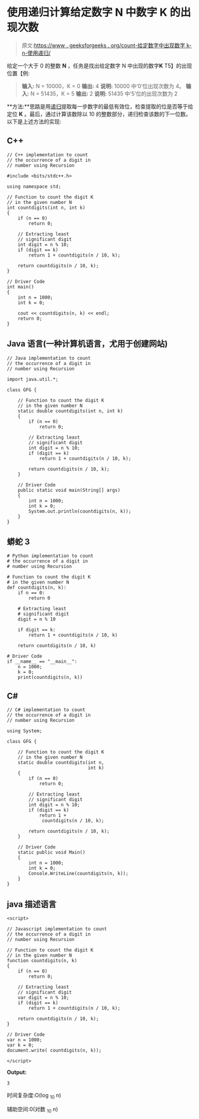 # 使用递归计算给定数字 N 中数字 K 的出现次数

> 原文:[https://www . geeksforgeeks . org/count-给定数字中出现数字 k-n-使用递归/](https://www.geeksforgeeks.org/count-the-occurence-of-digit-k-in-a-given-number-n-using-recursion/)

给定一个大于 0 的整数 **N** ，任务是找出给定数字 N 中出现的数字**K**
T5】的出现位置【例:

> **输入:** N = 10000，K = 0
> **输出:** 4
> **说明:**
> 10000 中‘0’位出现次数为 4。
> **输入:** N = 51435，K = 5
> **输出:** 2
> **说明:**
> 51435 中‘5’位的出现次数为 2

**方法:**思路是用[递归](http://www.geeksforgeeks.org/recursion/)提取每一步数字的最低有效位，检查提取的位是否等于给定位 **K** 。最后，通过计算该数除以 10 的整数部分，递归检查该数的下一位数。
以下是上述方法的实现:

## C++

```
// C++ implementation to count
// the occurrence of a digit in
// number using Recursion

#include <bits/stdc++.h>

using namespace std;

// Function to count the digit K
// in the given number N
int countdigits(int n, int k)
{
    if (n == 0)
        return 0;

    // Extracting least
    // significant digit
    int digit = n % 10;
    if (digit == k)
        return 1 + countdigits(n / 10, k);

    return countdigits(n / 10, k);
}

// Driver Code
int main()
{
    int n = 1000;
    int k = 0;

    cout << countdigits(n, k) << endl;
    return 0;
}
```

## Java 语言(一种计算机语言，尤用于创建网站)

```
// Java implementation to count
// the occurrence of a digit in
// number using Recursion

import java.util.*;

class GFG {

    // Function to count the digit K
    // in the given number N
    static double countdigits(int n, int k)
    {
        if (n == 0)
            return 0;

        // Extracting least
        // significant digit
        int digit = n % 10;
        if (digit == k)
            return 1 + countdigits(n / 10, k);

        return countdigits(n / 10, k);
    }

    // Driver Code
    public static void main(String[] args)
    {
        int n = 1000;
        int k = 0;
        System.out.println(countdigits(n, k));
    }
}
```

## 蟒蛇 3

```
# Python implementation to count
# the occurrence of a digit in
# number using Recursion

# Function to count the digit K
# in the given number N
def countdigits(n, k):
    if n == 0:
        return 0

    # Extracting least
    # significant digit
    digit = n % 10

    if digit == k:
        return 1 + countdigits(n / 10, k)

    return countdigits(n / 10, k)

# Driver Code
if __name__ == "__main__":
    n = 1000;
    k = 0;
    print(countdigits(n, k))
```

## C#

```
// C# implementation to count
// the occurrence of a digit in
// number using Recursion

using System;

class GFG {

    // Function to count the digit K
    // in the given number N
    static double countdigits(int n,
                              int k)
    {
        if (n == 0)
            return 0;

        // Extracting least
        // significant digit
        int digit = n % 10;
        if (digit == k)
            return 1 +
             countdigits(n / 10, k);

        return countdigits(n / 10, k);
    }

    // Driver Code
    static public void Main()
    {
        int n = 1000;
        int k = 0;
        Console.WriteLine(countdigits(n, k));
    }
}
```

## java 描述语言

```
<script>

// Javascript implementation to count
// the occurrence of a digit in
// number using Recursion

// Function to count the digit K
// in the given number N
function countdigits(n, k)
{
    if (n == 0)
        return 0;

    // Extracting least
    // significant digit
    var digit = n % 10;
    if (digit == k)
        return 1 + countdigits(n / 10, k);

    return countdigits(n / 10, k);
}

// Driver Code
var n = 1000;
var k = 0;
document.write( countdigits(n, k));

</script>
```

**Output:** 

```
3
```

时间复杂度:O(log <sub>10</sub> n)

辅助空间:0(对数 <sub>10</sub> n)